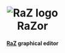 <h1 align="center">
    <img alt="RaZ logo" src="https://i.imgur.com/rwGGcpr.png" />
    <br />
    RaZor
</h1>

<h4 align="center"><a href="https://github.com/Razakhel/RaZ">RaZ</a> graphical editor</h4>

